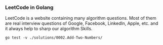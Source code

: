 ### LeetCode in Golang

LeetCode is a website containing many algorithm questions. Most of them are real interview questions of Google, Facebook, LinkedIn, Apple, etc. and it always help to sharp our algorithm Skills.



```
go test -v ./solutions/0002.Add-Two-Numbers/
```
